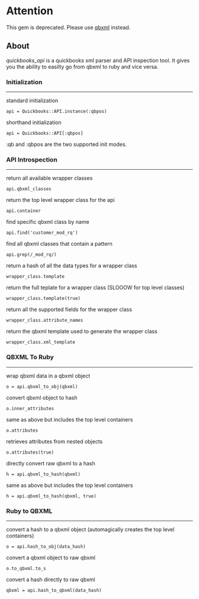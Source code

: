 # Attention

This gem is deprecated. Please use [qbxml](http://github.com/skryl/qbxml) instead.

## About

*quickbooks_api* is a quickbooks xml parser and API inspection tool. It gives
you the ability to easilty go from qbxml to ruby and vice versa. 

### Initialization
------------------------------------------------------------------------------

standard initialization
  
    api = Quickbooks::API.instance(:qbpos)

shorthand initialization

    api = Quickbooks::API[:qbpos]


:qb and :qbpos are the two supported init modes.

### API Introspection
------------------------------------------------------------------------------

return all available wrapper classes

    api.qbxml_classes

return the top level wrapper class for the api

    api.container

find specific qbxml class by name

    api.find('customer_mod_rq')

find all qbxml classes that contain a pattern

    api.grep(/_mod_rq/)

return a hash of all the data types for a wrapper class

    wrapper_class.template

return the full teplate for a wrapper class (SLOOOW for top level classes)

    wrapper_class.template(true)

return all the supported fields for the wrapper class

    wrapper_class.attribute_names

return the qbxml template used to generate the wrapper class

    wrapper_class.xml_template


### QBXML To Ruby
------------------------------------------------------------------------------

wrap qbxml data in a qbxml object

    o = api.qbxml_to_obj(qbxml)

convert qbxml object to hash

    o.inner_attributes

same as above but includes the top level containers

    o.attributes

retrieves attributes from nested objects

    o.attributes(true)

directly convert raw qbxml to a hash

    h = api.qbxml_to_hash(qbxml)

same as above but includes the top level containers 

    h = api.qbxml_to_hash(qbxml, true) 


### Ruby to QBXML
------------------------------------------------------------------------------

convert a hash to a qbxml object (automagically creates the top level containers)

    o = api.hash_to_obj(data_hash)

convert a qbxml object to raw qbxml

    o.to_qbxml.to_s

convert a hash directly to raw qbxml

    qbxml = api.hash_to_qbxml(data_hash)
